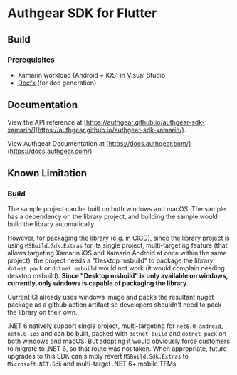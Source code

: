 # Authgear SDK for Flutter

## Build

### Prerequisites

- Xamarin workload (Android + iOS) in Visual Studio
- [Docfx](https://dotnet.github.io/docfx/tutorial/docfx_getting_started.html) (for doc generation)

## Documentation

View the API reference at [https://authgear.github.io/authgear-sdk-xamarin/](https://authgear.github.io/authgear-sdk-xamarin/).

View Authgear Documentation at [https://docs.authgear.com/](https://docs.authgear.com/)

## Known Limitation

### Build

The sample project can be built on both windows and macOS. The sample has a dependency on the library project, and building the sample would build the library automatically.

However, for packaging the library (e.g. in CICD), since the library project is using `MSBuild.Sdk.Extras` for its single project, multi-targeting feature (that allows targeting Xamarin.iOS and Xamarin.Android at once within the same project), the project needs a "Desktop msbuild" to package the library. `dotnet pack` or `dotnet msbuild` would not work (it would complain needing desktop msbuild). **Since "Desktop msbuild" is only available on windows, currently, only windows is capable of packaging the library.** 

Current CI already uses windows image and packs the resultant nuget package as a github action artifact so developers shouldn't need to pack the library on their own.

.NET 6 natively support single project, multi-targeting for `net6.0-android`, `net6.0-ios` and can be built, packed with `dotnet build` and `dotnet pack` on both windows and macOS. But adopting it would obviously force customers to migrate to .NET 6, so that route was not taken. When appropriate, future upgrades to this SDK can simply revert `MSBuild.Sdk.Extras` to `Microsoft.NET.Sdk` and multi-target .NET 6+ mobile TFMs.
